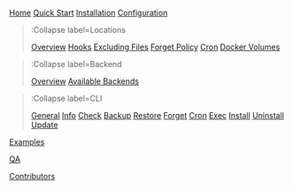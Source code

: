 [Home](/)
[Quick Start](/quick)
[Installation](/installation)
[Configuration](/config)

> :Collapse label=Locations
>
> [Overview](/location/overview)
> [Hooks](/location/hooks)
> [Excluding Files](/location/exclude)
> [Forget Policy](/location/forget)
> [Cron](/location/cron)
> [Docker Volumes](/location/docker)

> :Collapse label=Backend
>
> [Overview](/backend/overview)
> [Available Backends](/backend/available)

> :Collapse label=CLI
>
> [General](/cli/general)
> [Info](/cli/info)
> [Check](/cli/check)
> [Backup](/cli/backup)
> [Restore](/cli/restore)
> [Forget](/cli/forget)
> [Cron](/cli/cron)
> [Exec](/cli/exec)
> [Install](/cli/install)
> [Uninstall](/cli/uninstall)
> [Update](/cli/update)

[Examples](/examples)

[QA](/qa)

[Contributors](/contrib)

